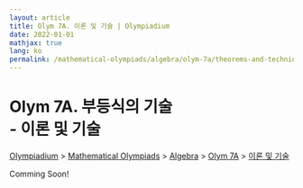 ```yaml
---
layout: article
title: Olym 7A. 이론 및 기술 | Olympiadium
date: 2022-01-01
mathjax: true
lang: ko
permalink: /mathematical-olympiads/algebra/olym-7a/theorems-and-techniques/
---
```

# Olym 7A. 부등식의 기술 <br> <ssup> - 이론 및 기술</ssup>

<a href="{{ site.homeurl }}">Olympiadium</a> > <a href="{{ site.homeurl }}mathematical-olympiads/">Mathematical Olympiads</a> > <a href="{{ site.homeurl }}mathematical-olympiads/algebra/">Algebra</a> > <a href="{{ site.homeurl }}mathematical-olympiads/algebra/olym-7a/">Olym 7A</a> > <a href="{{ site.homeurl }}mathematical-olympiads/algebra/olym-7a/theorems-and-techniques/">이론 및 기술</a>

Comming Soon!
